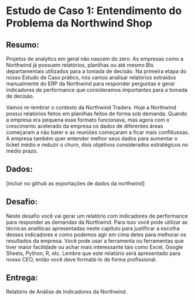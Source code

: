 # Estudo de Caso 1: Entendimento do Problema da Northwind Shop

## Resumo:

Projetos de analytics em geral não nascem do zero. As empresas como a Northwind já possuem relatórios, planilhas ou até mesmo BIs departamentais utilizados para a tomada de decisão. Na primeira etapa do nosso Estudo de Caso prático, nós vamos analisar relatórios extraídos manualmente do ERP da Northwind para responder perguntas e gerar indicadores de performance que consideramos importantes para a tomada de decisão.

Vamos re-lembrar o contexto da  Northwind Traders. Hoje a Northwind possui relatórios feitos em planilhas feitos de forma sob demanda. Quando a empresa era pequena esse formato funcionava, mas agora com o crescimento acelerado da empresa os dados de diferentes áreas começaram a não bater e as reuniões começaram a ficar mais conflituosas. A empresa também quer entender melhor seus dados para aumentar o ticket médio e reduzir o churn, dois objetivos considerados estratégicos no médio prazo. 

## Dados:

[incluir no github as exportações de dados da northwind]

## Desafio:

Neste desafio você vai gerar um relatório com indicadores de performance para responder as demandas da Northwind. Para isso você pode utilizar as técnicas analíticas apresentadas neste capítulo para justificar a escolha desses indicadores e como podemos agir em cima deles para melhorar os resultados da empresa. Você pode usar a ferramenta ou ferramentas que tiver maior facilidade ou achar mais interessante tais como Excel, Google Sheets, Python, R, etc.  Lembre que este relatório será apresentado para nosso CEO, então você deve formatá-lo de forma profissional.

## Entrega:

Relatório de Análise de Indicadores da Northwind.
